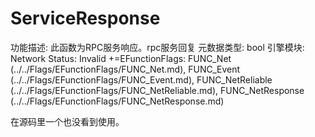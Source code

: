 # ServiceResponse

功能描述: 此函数为RPC服务响应。rpc服务回复
元数据类型: bool
引擎模块: Network
Status: Invalid
+=EFunctionFlags: FUNC_Net (../../Flags/EFunctionFlags/FUNC_Net.md), FUNC_Event (../../Flags/EFunctionFlags/FUNC_Event.md), FUNC_NetReliable (../../Flags/EFunctionFlags/FUNC_NetReliable.md), FUNC_NetResponse (../../Flags/EFunctionFlags/FUNC_NetResponse.md)

在源码里一个也没看到使用。